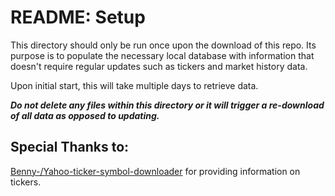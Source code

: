 # README: Setup

This directory should only be run once upon the download of this repo. Its 
purpose is to populate the necessary local database with information that 
doesn't require regular updates such as tickers and market history data.

Upon initial start, this will take multiple days to retrieve data. 

***Do not delete any files within this directory or it will trigger a re-download of all data as opposed to updating.***

## Special Thanks to:
[Benny-/Yahoo-ticker-symbol-downloader](https://github.com/Benny-/Yahoo-ticker-symbol-downloader) for providing information on tickers. 